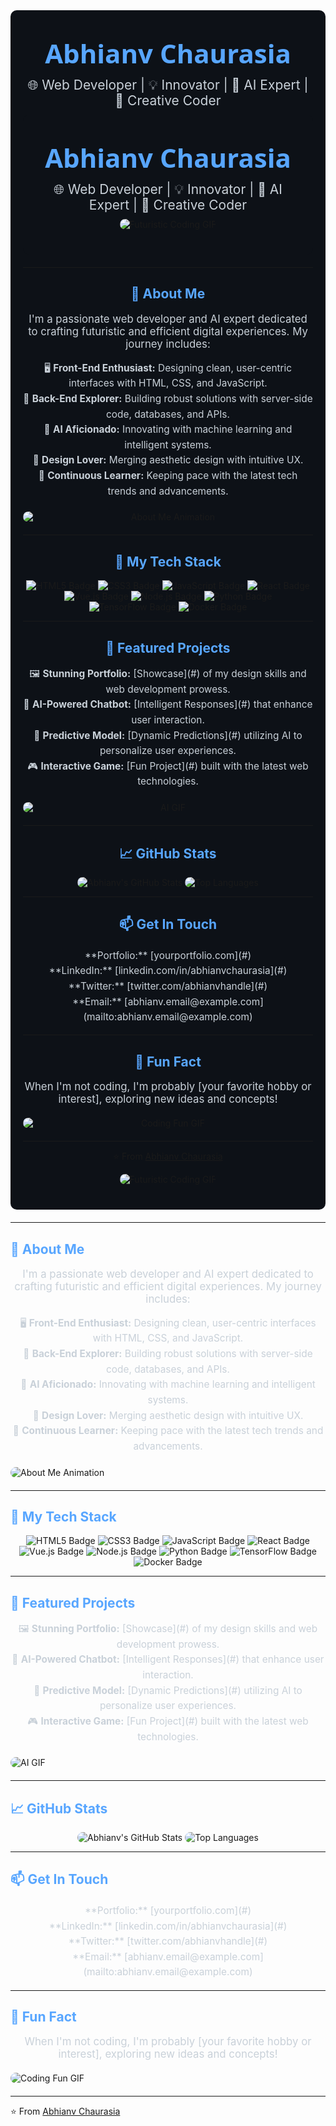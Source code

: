 <!-- Hero Section -->
<div style="background-color:#0d1117; padding: 40px 20px; text-align: center; border-radius: 10px; margin-bottom: 20px;">
  <h1 style="color: #58a6ff; font-family: 'Segoe UI', Tahoma, Geneva, Verdana, sans-serif; font-size: 3em; margin: 0; animation: glow 1.5s ease-in-out infinite alternate;">
    Abhianv Chaurasia
  </h1>
  <p style="color: #c9d1d9; font-size: 1.5em; margin: 10px 0;">
    🌐 Web Developer | 💡 Innovator | 🤖 AI Expert | 🎨 Creative Coder
  </p><!-- Hero Section -->
<div style="background-color:#0d1117; padding: 40px 20px; text-align: center; border-radius: 10px; margin-bottom: 20px;">
  <h1 style="color: #58a6ff; font-family: 'Segoe UI', Tahoma, Geneva, Verdana, sans-serif; font-size: 3em; margin: 0; animation: glow 1.5s ease-in-out infinite alternate;">
    Abhianv Chaurasia
  </h1>
  <p style="color: #c9d1d9; font-size: 1.5em; margin: 10px 0;">
    🌐 Web Developer | 💡 Innovator | 🤖 AI Expert | 🎨 Creative Coder
  </p>
  <img src="https://media.giphy.com/media/26tn33aiTi1jkl6H6/giphy.gif" alt="Futuristic Coding GIF" style="max-width: 100%; height: auto; border-radius: 10px;"/>
</div>

---

## <span style="color: #58a6ff;">🚀 About Me</span>

<p style="color: #c9d1d9; font-size: 1.2em; text-align: center;">
I'm a passionate web developer and AI expert dedicated to crafting futuristic and efficient digital experiences. My journey includes:
</p>

<ul style="color: #c9d1d9; font-size: 1.1em; line-height: 1.6; text-align: center; padding: 0; list-style: none;">
  <li>🖥️ <strong>Front-End Enthusiast:</strong> Designing clean, user-centric interfaces with HTML, CSS, and JavaScript.</li>
  <li>🔧 <strong>Back-End Explorer:</strong> Building robust solutions with server-side code, databases, and APIs.</li>
  <li>🤖 <strong>AI Aficionado:</strong> Innovating with machine learning and intelligent systems.</li>
  <li>🎨 <strong>Design Lover:</strong> Merging aesthetic design with intuitive UX.</li>
  <li>🌱 <strong>Continuous Learner:</strong> Keeping pace with the latest tech trends and advancements.</li>
</ul>

<img src="https://media.giphy.com/media/13HgwGsXF0aiGY/giphy.gif" alt="About Me Animation" style="display: block; margin: 20px auto; max-width: 100%; height: auto; border-radius: 10px;"/>

---

## <span style="color: #58a6ff;">🔧 My Tech Stack</span>

<div style="text-align: center;">
  <img src="https://img.shields.io/badge/HTML5-E34F26?style=for-the-badge&logo=html5&logoColor=white" alt="HTML5 Badge"/>
  <img src="https://img.shields.io/badge/CSS3-1572B6?style=for-the-badge&logo=css3&logoColor=white" alt="CSS3 Badge"/>
  <img src="https://img.shields.io/badge/JavaScript-F7DF1E?style=for-the-badge&logo=javascript&logoColor=black" alt="JavaScript Badge"/>
  <img src="https://img.shields.io/badge/React-61DAFB?style=for-the-badge&logo=react&logoColor=black" alt="React Badge"/>
  <img src="https://img.shields.io/badge/Vue.js-4FC08D?style=for-the-badge&logo=vue.js&logoColor=white" alt="Vue.js Badge"/>
  <img src="https://img.shields.io/badge/Node.js-339933?style=for-the-badge&logo=node.js&logoColor=white" alt="Node.js Badge"/>
  <img src="https://img.shields.io/badge/Python-3776AB?style=for-the-badge&logo=python&logoColor=white" alt="Python Badge"/>
  <img src="https://img.shields.io/badge/TensorFlow-FF6F00?style=for-the-badge&logo=tensorflow&logoColor=white" alt="TensorFlow Badge"/>
  <img src="https://img.shields.io/badge/Docker-2496ED?style=for-the-badge&logo=docker&logoColor=white" alt="Docker Badge"/>
</div>

---

## <span style="color: #58a6ff;">🌟 Featured Projects</span>

<ul style="color: #c9d1d9; font-size: 1.1em; line-height: 1.6; text-align: center; padding: 0; list-style: none;">
  <li>🖼️ <strong>Stunning Portfolio:</strong> [Showcase](#) of my design skills and web development prowess.</li>
  <li>💬 <strong>AI-Powered Chatbot:</strong> [Intelligent Responses](#) that enhance user interaction.</li>
  <li>🤖 <strong>Predictive Model:</strong> [Dynamic Predictions](#) utilizing AI to personalize user experiences.</li>
  <li>🎮 <strong>Interactive Game:</strong> [Fun Project](#) built with the latest web technologies.</li>
</ul>

<img src="https://media.giphy.com/media/xT9IgzoKnwFNmISR8I/giphy.gif" alt="AI GIF" style="display: block; margin: 20px auto; max-width: 100%; height: auto; border-radius: 10px;"/>

---

## <span style="color: #58a6ff;">📈 GitHub Stats</span>

<div style="text-align: center;">
  <img src="https://github-readme-stats.vercel.app/api?username=abhianvchaurasia&show_icons=true&theme=radical" alt="Abhianv's GitHub Stats" style="border-radius: 10px;"/>
  <img src="https://github-readme-stats.vercel.app/api/top-langs/?username=abhianvchaurasia&layout=compact&theme=radical" alt="Top Languages" style="border-radius: 10px;"/>
</div>

---

## <span style="color: #58a6ff;">📫 Get In Touch</span>

<ul style="color: #c9d1d9; font-size: 1.1em; line-height: 1.6; text-align: center; padding: 0; list-style: none;">
  <li>**Portfolio:** [yourportfolio.com](#)</li>
  <li>**LinkedIn:** [linkedin.com/in/abhianvchaurasia](#)</li>
  <li>**Twitter:** [twitter.com/abhianvhandle](#)</li>
  <li>**Email:** [abhianv.email@example.com](mailto:abhianv.email@example.com)</li>
</ul>

---

## <span style="color: #58a6ff;">🎨 Fun Fact</span>

<p style="color: #c9d1d9; font-size: 1.2em; text-align: center;">
When I'm not coding, I'm probably [your favorite hobby or interest], exploring new ideas and concepts!
</p>

<img src="https://media.giphy.com/media/f9k1tV7HyORcngKF8v/giphy.gif" alt="Coding Fun GIF" style="display: block; margin: 20px auto; max-width: 100%; height: auto; border-radius: 10px;"/>

---

⭐️ From [Abhianv Chaurasia](https://github.com/abhianvchaurasia)

  <img src="https://media.giphy.com/media/26tn33aiTi1jkl6H6/giphy.gif" alt="Futuristic Coding GIF" style="max-width: 100%; height: auto; border-radius: 10px;"/>
</div>

---

## <span style="color: #58a6ff;">🚀 About Me</span>

<p style="color: #c9d1d9; font-size: 1.2em; text-align: center;">
I'm a passionate web developer and AI expert dedicated to crafting futuristic and efficient digital experiences. My journey includes:
</p>

<ul style="color: #c9d1d9; font-size: 1.1em; line-height: 1.6; text-align: center; padding: 0; list-style: none;">
  <li>🖥️ <strong>Front-End Enthusiast:</strong> Designing clean, user-centric interfaces with HTML, CSS, and JavaScript.</li>
  <li>🔧 <strong>Back-End Explorer:</strong> Building robust solutions with server-side code, databases, and APIs.</li>
  <li>🤖 <strong>AI Aficionado:</strong> Innovating with machine learning and intelligent systems.</li>
  <li>🎨 <strong>Design Lover:</strong> Merging aesthetic design with intuitive UX.</li>
  <li>🌱 <strong>Continuous Learner:</strong> Keeping pace with the latest tech trends and advancements.</li>
</ul>

<img src="https://media.giphy.com/media/13HgwGsXF0aiGY/giphy.gif" alt="About Me Animation" style="display: block; margin: 20px auto; max-width: 100%; height: auto; border-radius: 10px;"/>

---

## <span style="color: #58a6ff;">🔧 My Tech Stack</span>

<div style="text-align: center;">
  <img src="https://img.shields.io/badge/HTML5-E34F26?style=for-the-badge&logo=html5&logoColor=white" alt="HTML5 Badge"/>
  <img src="https://img.shields.io/badge/CSS3-1572B6?style=for-the-badge&logo=css3&logoColor=white" alt="CSS3 Badge"/>
  <img src="https://img.shields.io/badge/JavaScript-F7DF1E?style=for-the-badge&logo=javascript&logoColor=black" alt="JavaScript Badge"/>
  <img src="https://img.shields.io/badge/React-61DAFB?style=for-the-badge&logo=react&logoColor=black" alt="React Badge"/>
  <img src="https://img.shields.io/badge/Vue.js-4FC08D?style=for-the-badge&logo=vue.js&logoColor=white" alt="Vue.js Badge"/>
  <img src="https://img.shields.io/badge/Node.js-339933?style=for-the-badge&logo=node.js&logoColor=white" alt="Node.js Badge"/>
  <img src="https://img.shields.io/badge/Python-3776AB?style=for-the-badge&logo=python&logoColor=white" alt="Python Badge"/>
  <img src="https://img.shields.io/badge/TensorFlow-FF6F00?style=for-the-badge&logo=tensorflow&logoColor=white" alt="TensorFlow Badge"/>
  <img src="https://img.shields.io/badge/Docker-2496ED?style=for-the-badge&logo=docker&logoColor=white" alt="Docker Badge"/>
</div>

---

## <span style="color: #58a6ff;">🌟 Featured Projects</span>

<ul style="color: #c9d1d9; font-size: 1.1em; line-height: 1.6; text-align: center; padding: 0; list-style: none;">
  <li>🖼️ <strong>Stunning Portfolio:</strong> [Showcase](#) of my design skills and web development prowess.</li>
  <li>💬 <strong>AI-Powered Chatbot:</strong> [Intelligent Responses](#) that enhance user interaction.</li>
  <li>🤖 <strong>Predictive Model:</strong> [Dynamic Predictions](#) utilizing AI to personalize user experiences.</li>
  <li>🎮 <strong>Interactive Game:</strong> [Fun Project](#) built with the latest web technologies.</li>
</ul>

<img src="https://media.giphy.com/media/xT9IgzoKnwFNmISR8I/giphy.gif" alt="AI GIF" style="display: block; margin: 20px auto; max-width: 100%; height: auto; border-radius: 10px;"/>

---

## <span style="color: #58a6ff;">📈 GitHub Stats</span>

<div style="text-align: center;">
  <img src="https://github-readme-stats.vercel.app/api?username=abhianvchaurasia&show_icons=true&theme=radical" alt="Abhianv's GitHub Stats" style="border-radius: 10px;"/>
  <img src="https://github-readme-stats.vercel.app/api/top-langs/?username=abhianvchaurasia&layout=compact&theme=radical" alt="Top Languages" style="border-radius: 10px;"/>
</div>

---

## <span style="color: #58a6ff;">📫 Get In Touch</span>

<ul style="color: #c9d1d9; font-size: 1.1em; line-height: 1.6; text-align: center; padding: 0; list-style: none;">
  <li>**Portfolio:** [yourportfolio.com](#)</li>
  <li>**LinkedIn:** [linkedin.com/in/abhianvchaurasia](#)</li>
  <li>**Twitter:** [twitter.com/abhianvhandle](#)</li>
  <li>**Email:** [abhianv.email@example.com](mailto:abhianv.email@example.com)</li>
</ul>

---

## <span style="color: #58a6ff;">🎨 Fun Fact</span>

<p style="color: #c9d1d9; font-size: 1.2em; text-align: center;">
When I'm not coding, I'm probably [your favorite hobby or interest], exploring new ideas and concepts!
</p>

<img src="https://media.giphy.com/media/f9k1tV7HyORcngKF8v/giphy.gif" alt="Coding Fun GIF" style="display: block; margin: 20px auto; max-width: 100%; height: auto; border-radius: 10px;"/>

---

⭐️ From [Abhianv Chaurasia](https://github.com/abhianvchaurasia)
